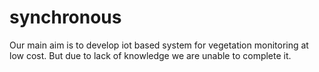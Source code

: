 # synchronous
Our main aim is to develop iot based system for vegetation monitoring at low cost.
But due to lack of knowledge we are unable to complete it.
